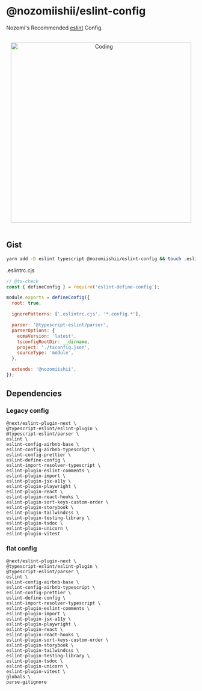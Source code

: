 # @nozomiishii/eslint-config

Nozomi's Recommended [eslint](https://eslint.org/) Config.

<!-- Main Image -->
<br>
<div align="center">
  <img src="https://media.giphy.com/media/FHEjBpiqMwSuA/giphy.gif" alt="Coding" width="480" />
</div>
<br>

## Gist

```bash
yarn add -D eslint typescript @nozomiishii/eslint-config && touch .eslintrc.cjs
```

.eslintrc.cjs

```js
// @ts-check
const { defineConfig } = require('eslint-define-config');

module.exports = defineConfig({
  root: true,

  ignorePatterns: ['.eslintrc.cjs', '*.config.*'],

  parser: '@typescript-eslint/parser',
  parserOptions: {
    ecmaVersion: 'latest',
    tsconfigRootDir: __dirname,
    project: './tsconfig.json',
    sourceType: 'module',
  },

  extends: '@nozomiishii',
});

```

## Dependencies

### Legacy config

```shell
@next/eslint-plugin-next \
@typescript-eslint/eslint-plugin \
@typescript-eslint/parser \
eslint \
eslint-config-airbnb-base \
eslint-config-airbnb-typescript \
eslint-config-prettier \
eslint-define-config \
eslint-import-resolver-typescript \
eslint-plugin-eslint-comments \
eslint-plugin-import \
eslint-plugin-jsx-a11y \
eslint-plugin-playwright \
eslint-plugin-react \
eslint-plugin-react-hooks \
eslint-plugin-sort-keys-custom-order \
eslint-plugin-storybook \
eslint-plugin-tailwindcss \
eslint-plugin-testing-library \
eslint-plugin-tsdoc \
eslint-plugin-unicorn \
eslint-plugin-vitest
```

### flat config

```shell
@next/eslint-plugin-next \
@typescript-eslint/eslint-plugin \
@typescript-eslint/parser \
eslint \
eslint-config-airbnb-base \
eslint-config-airbnb-typescript \
eslint-config-prettier \
eslint-define-config \
eslint-import-resolver-typescript \
eslint-plugin-eslint-comments \
eslint-plugin-import \
eslint-plugin-jsx-a11y \
eslint-plugin-playwright \
eslint-plugin-react \
eslint-plugin-react-hooks \
eslint-plugin-sort-keys-custom-order \
eslint-plugin-storybook \
eslint-plugin-tailwindcss \
eslint-plugin-testing-library \
eslint-plugin-tsdoc \
eslint-plugin-unicorn \
eslint-plugin-vitest \
globals \
parse-gitignore
```
